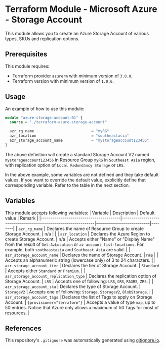 # Terraform Module - Microsoft Azure - Storage Account

This module allows you to create an Azure Storage Account of various types, SKUs and replication options.

## Prerequisites
This module requires:
- Terraform provider `azurerm` with minimum version of `3.0.0`.
- Terraform version with minimum version of `1.0.0`.

## Usage
An example of how to use this module:
```terraform
module "azure-storage-account-01" {
  source = "./terraform-azure-storage-account"

  azr_rg_name                          = "myRG"
  azr_location                         = "southeastasia"
  azr_storage_account_name             = "mystorageaccount123456"
}
```

The above definition will create a standard Storage Account V2 named `mystorageaccount123456` in Resource Group `myRG` in `Southeast Asia` region, with replication option of `Local Redundancy Storage` or `LRS`.

In the above example, some variables are not defined and they take default values. If you want to override the default value, explicitly define that corresponding variable. Refer to the table in the next section.

## Variables
This module accepts following variables:
| Variable                               | Description                                                    | Default value             | Remark |
|----------------------------------------|----------------------------------------------------------------|---------------------------|--------|
| `azr_rg_name`                          | Declares the name of Resource Group to create Storage Account. | n/a                       |        |
| `azr_location`                         | Declares the Azure Region to create Storage Account.           | n/a                       | Accepts either "Name" or "Display Name" from the result of `Get-AzLocation` or `az account list-locations`. For example, both `southeastasia` and `Southeast Asia` are valid. |
| `azr_storage_account_name`             | Declares the name of Storage Account.                          | n/a  |                    | Accepts an alphanumeric string (lowercase only) of 3 to 24 characters. |
| `azr_storage_account_tier`             | Declares the tier of Storage Account.                          | `Standard`                | Accepts either `Standard` or `Premium`. |
| `azr_storage_account_replication_type` | Declares the replication option of Storage Account.            | `LRS`                     | Accepts one of following: `LRS`, `GRS`, `RAGRS`, `ZRS`. |
| `azr_storage_account_sku`              | Declares the type of Storage Account.                          | `StorageV2`               | Accepts one of following: `Storage`, `StorageV2`, `BlobStorage`. |
| `azr_storage_account_tags`             | Declares the list of Tags to apply on Storage Account.         | `{provisioner="terraform"}` | Accepts a value of type `map`, up to 50 entries. Notice that Azure only allows a maximum of 50 Tags for most of resources. |

## References
This repository's `.gitignore` was automatically generated using  [gitignore.io](https://www.toptal.com/developers/gitignore).